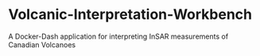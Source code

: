 # Volcanic-Interpretation-Workbench
A Docker-Dash application for interpreting InSAR measurements of Canadian Volcanoes
